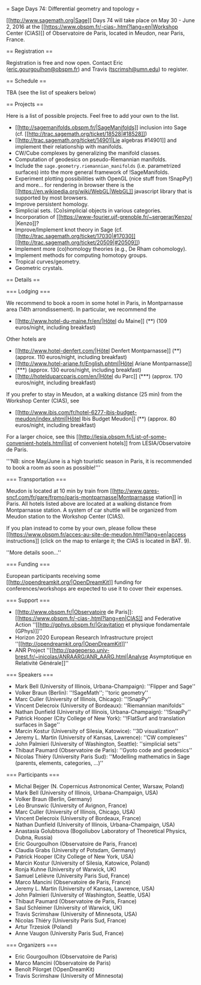 = Sage Days 74: Differential geometry and topology =

[[http://www.sagemath.org|Sage]] Days 74 will take place on May 30 - June 2, 2016 at the [[https://www.obspm.fr/-cias-.html?lang=en|Workshop Center (CIAS)]] of Observatoire de Paris, located in Meudon, near Paris, France.

== Registration ==

Registration is free and now open. Contact Eric (eric.gourgoulhon@obspm.fr) and Travis (tscrimsh@umn.edu) to register.

== Schedule ==

TBA (see the list of speakers below)

== Projects ==

Here is a list of possible projects. Feel free to add your own to the list.

 * [[http://sagemanifolds.obspm.fr/|SageManifolds]] inclusion into Sage (cf. [[http://trac.sagemath.org/ticket/18528|#18528]])
 * [[http://trac.sagemath.org/ticket/14901|Lie algebras #14901]] and implement their relationship with manifolds.
 * CW/Cube complexes by generalizing the manifold classes.
 * Computation of geodesics on pseudo-Riemannian manifolds.
 * Include the `sage.geometry.riemannian_manifolds` (i.e. parametrized surfaces) into the more general framework of !SageManifolds.
 * Experiment plotting possibilities with OpenGL (nice stuff from !SnapPy!) and more... for rendering in browser there is the [[https://en.wikipedia.org/wiki/WebGL|WebGL]] javascript library that is supported by most browsers.
 * Improve persistent homology.
 * Simplicial sets. (Co)simplicial objects in various categories.
 * Incorporation of [[https://www-fourier.ujf-grenoble.fr/~sergerar/Kenzo/ |Kenzo]]?
 * Improve/Implement knot theory in Sage (cf. [[http://trac.sagemath.org/ticket/17030|#17030]] [[http://trac.sagemath.org/ticket/20509|#20509]])
 * Implement more (co)homology theories (e.g., De Rham cohomology).
 * Implement methods for computing homotopy groups.
 * Tropical curves/geometry.
 * Geometric crystals.

== Details ==

=== Lodging ===

We recommend to book a room in some hotel in Paris, in Montparnasse area (14th arrondissement).
In particular, we recommend the 

 * [[http://www.hotel-du-maine.fr/en/|Hôtel du Maine]] (**) (109 euros/night, including breakfast)

Other hotels are 

 * [[http://www.hotel-denfert.com/|Hôtel Denfert Montparnasse]] (**) (approx. 110 euros/night, including breakfast) 
 * [[http://www.hotel-ariane.fr/English.phtml|Hôtel Ariane Montparnasse]] (***) (approx. 130 euros/night, including breakfast)
 * [[http://hotelduparcparis.com/en/|Hôtel du Parc]] (***) (approx. 170 euros/night, including breakfast)

If you prefer to stay in Meudon, at a walking distance (25 min) from the Workshop Center (CIAS), see

 * [[http://www.ibis.com/fr/hotel-6277-ibis-budget-meudon/index.shtml|Hôtel Ibis Budget Meudon]] (**) (approx. 80 euros/night, including breakfast)

For a larger choice, see this [[http://lesia.obspm.fr/List-of-some-convenient-hotels.html|list of convenient hotels]] from LESIA/Observatoire de Paris. 

'''NB: since May/June is a high touristic season in Paris, it is recommended to book a room as soon as possible!'''

=== Transportation ===

Meudon is located at 10 min by train from [[http://www.gares-sncf.com/fr/gare/frpmo/paris-montparnasse|Montparnasse station]] in Paris. All hotels listed above are located at a walking distance from Montparnasse station. 
A system of car shuttle will be organized from Meudon station to the Workshop Center (CIAS).

If you plan instead to come by your own, please follow these [[https://www.obspm.fr/acces-au-site-de-meudon.html?lang=en|access instructions]] (click on the map to enlarge it; the CIAS is located in BAT. 9).

''More details soon...''


=== Funding ===

European participants receiving some [[http://opendreamkit.org/|OpenDreamKit]] funding for conferences/workshops are expected to use it to cover their expenses.

=== Support ===

 * [[http://www.obspm.fr/|Observatoire de Paris]]: [[https://www.obspm.fr/-cias-.html?lang=en|CIAS]] and Federative Action ''[[http://gphys.obspm.fr/|Gravitation et physique fondamentale (GPhys)]]''
 * Horizon 2020 European Research Infrastructure project ''[[http://opendreamkit.org/|OpenDreamKit]]''
 * ANR Project ''[[http://pageperso.univ-brest.fr/~jnicolas/ANRAARG/ANR_AARG.html|Analyse Asymptotique en Relativité Générale]]''

=== Speakers ===

 * Mark Bell (University of Illinois, Urbana-Champaign): ''Flipper and Sage''
 * Volker Braun (Berlin): ''!SageMath''; ''toric geometry''
 * Marc Culler (University of Illinois, Chicago): ''!SnapPy''
 * Vincent Delecroix (University of Bordeaux): ''Riemannian manifolds''
 * Nathan Dunfield (University of Illinois, Urbana-Champaign): ''!SnapPy''
 * Patrick Hooper (City College of New York): ''!FlatSurf and translation surfaces in Sage''
 * Marcin Kostur (University of Silesia, Katowice): ''3D visualization''
 * Jeremy L. Martin (University of Kansas, Lawrence): ''CW complexes''
 * John Palmieri (University of Washington, Seattle): ''simplicial sets''
 * Thibaut Paumard (Observatoire de Paris): ''Gyoto code and geodesics''
 * Nicolas Thiéry (University Paris Sud): ''Modelling mathematics in Sage (parents, elements, categories, ...)''

=== Participants ===

 * Michal Bejger (N. Copernicus Astronomical Center, Warsaw, Poland)
 * Mark Bell (University of Illinois, Urbana-Champaign, USA)
 * Volker Braun (Berlin, Germany)
 * Léo Brunswic (University of Avignon, France)
 * Marc Culler (University of Illinois, Chicago, USA)
 * Vincent Delecroix (University of Bordeaux, France)
 * Nathan Dunfield (University of Illinois, Urbana-Champaign, USA)
 * Anastasia Golubtsova (Bogoliubov Laboratory of Theoretical Physics, Dubna, Russia)
 * Eric Gourgoulhon (Observatoire de Paris, France)
 * Claudia Grabs (University of Potsdam, Germany)
 * Patrick Hooper (City College of New York, USA)
 * Marcin Kostur (University of Silesia, Katowice, Poland)
 * Ronja Kuhne (University of Warwick, UK)
 * Samuel Lelièvre (University Paris Sud, France)
 * Marco Mancini (Observatoire de Paris, France)
 * Jeremy L. Martin (University of Kansas, Lawrence, USA)
 * John Palmieri (University of Washington, Seattle, USA)
 * Thibaut Paumard (Observatoire de Paris, France)
 * Saul Schleimer (University of Warwick, UK)
 * Travis Scrimshaw (University of Minnesota, USA)
 * Nicolas Thiéry (University Paris Sud, France)
 * Artur Trzesiok (Poland)
 * Anne Vaugon (University Paris Sud, France)

=== Organizers ===

 * Eric Gourgoulhon (Observatoire de Paris)
 * Marco Mancini (Observatoire de Paris)
 * Benoît Pilorget (!OpenDreamKit)
 * Travis Scrimshaw (University of Minnesota)
